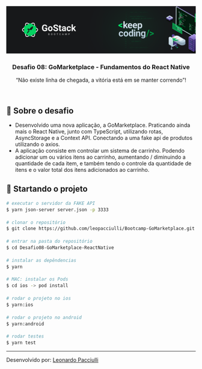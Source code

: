 <img alt="GoStack" src="./src/assets/gostack.png" />

<h3 align="center">
   Desafio 08: GoMarketplace - Fundamentos do React Native
</h3>

<p align="center">“Não existe linha de chegada, a vitória está em se manter correndo”!</p>

<br>

## :rocket: Sobre o desafio

- Desenvolvido uma nova aplicação, a GoMarketplace. Praticando ainda mais o React Native, junto com TypeScript, utilizando rotas, AsyncStorage e a Context API. Conectando a uma fake api de produtos utilizando o axios.
- A aplicação consiste em controlar um sistema de carrinho. Podendo adicionar um ou vários itens ao carrinho, aumentando / diminuindo a quantidade de cada item, e também tendo o controle da quantidade de itens e o valor total dos itens adicionados ao carrinho.

## :checkered_flag: Startando o projeto

```sh
# executar o servidor da FAKE API
$ yarn json-server server.json -p 3333

# clonar o repositório
$ git clone https://github.com/leopacciulli/Bootcamp-GoMarketplace.git

# entrar na pasta do repositório
$ cd Desafio08-GoMarketplace-ReactNative

# instalar as depêndencias
$ yarn

# MAC: instalar os Pods
$ cd ios -> pod install

# rodar o projeto no ios
$ yarn:ios

# rodar o projeto no android
$ yarn:android

# rodar testes
$ yarn test
```

---

Desenvolvido por: [Leonardo Pacciulli](https://www.linkedin.com/in/leonardo-pacciulli-a4b86a92/)

